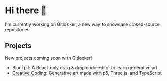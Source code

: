 # Hi there 👋

I'm currently working on Gitlocker, a new way to showcase closed-source repositories.

## Projects

New projects coming soon with Gitlocker!

- Blockpit: A React-only drag & drop code editor to learn generative art
- [Creative Coding](https://art.natmfat.com/): Generative art made with p5, Three.js, and TypeScript
